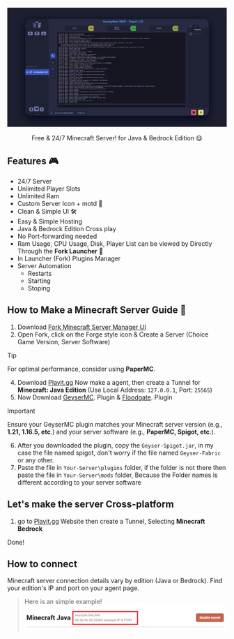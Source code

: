 ![HOMESCREEN](https://github.com/NotAGanesh/guide-to-make-a-mcserver/blob/main/IMAGES/HOMESCREEN.png?raw=true)

<p align="center">
    Free & 24/7 Minecraft Server! for Java & Bedrock Edition 😋
</p>   

## Features 🎮
- 24/7 Server
- Unlimited Player Slots
- Unlimited Ram
- Custom Server Icon + motd 📝
- Clean & Simple UI 🛠️
- Easy & Simple Hosting
- Java & Bedrock Edition Cross play
- No Port-forwarding needed
- Ram Usage, CPU Usage, Disk, Player List can be viewed by Directly Through the **Fork Launcher** 🔎
- In Launcher (Fork) Plugins Manager
- Server Automation
  - Restarts
  - Starting
  - Stoping

## How to Make a Minecraft Server Guide 🧩
1. Download [Fork Minecraft Server Manager UI](https://www.fork.gg/)
2. Open Fork, click on the Forge style icon & Create a Server (Choice Game Version, Server Software)

> [!TIP]
> For optimal performance, consider using **PaperMC**.

4. Download [Playit.gg](https://playit.gg/) Now make a agent, then create a Tunnel for **Minecraft: Java Edition** (Use Local Address: `127.0.0.1`, Port: `25565`)
5. Now Download [GeyserMC](https://geysermc.org/download). Plugin & [Floodgate](https://geysermc.org/download#floodgate). Plugin

> [!IMPORTANT]  
> Ensure your GeyserMC plugin matches your Minecraft server version (e.g., **1.21, 1.16.5, etc**.) and your server software (e.g., **PaperMC, Spigot, etc**.).
6. After you downloaded the plugin, copy the `Geyser-Spigot.jar`, in my case the file named spigot, don't worry if the file named `Geyser-Fabric` or any other.
7. Paste the file in `Your-Server\plugins` folder, if the folder is not there then paste the file in `Your-Server\mods` folder, Because the Folder names is different according to your server software

## Let's make the server Cross-platform
1. go to [Playit.gg](https://playit.gg/) Website then create a Tunnel, Selecting **Minecraft Bedrock**

Done!
## How to connect

Minecraft server connection details vary by edition (Java or Bedrock).  Find your edition's IP and port on your agent page.

> Here is an simple example!
![EXAMPLE](https://github.com/NotAGanesh/guide-to-make-a-mcserver/blob/main/IMAGES/IP-EXAMPLE.PNG?raw=true)

